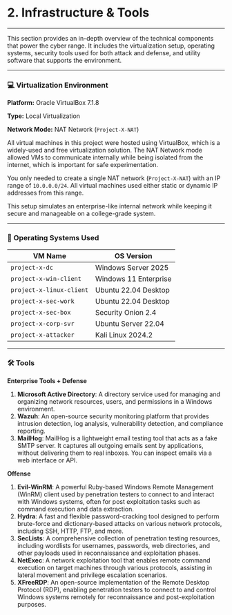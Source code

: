 # 2. Infrastructure & Tools

---

This section provides an in-depth overview of the technical components that power the cyber range. It includes the virtualization setup, operating systems, security tools used for both attack and defense, and utility software that supports the environment.

---

### 💻 Virtualization Environment

**Platform:** Oracle VirtualBox 7.1.8

**Type:** Local Virtualization

**Network Mode:** NAT Network (`Project-X-NAT`)

All virtual machines in this project were hosted using VirtualBox, which is a widely-used and free virtualization solution. The NAT Network mode allowed VMs to communicate internally while being isolated from the internet, which is important for safe experimentation.

You only needed to create a single NAT network (`Project-X-NAT`) with an IP range of `10.0.0.0/24`. All virtual machines used either static or dynamic IP addresses from this range.

This setup simulates an enterprise-like internal network while keeping it secure and manageable on a college-grade system.

---

### 💽 Operating Systems Used

| **VM Name** | **OS Version** |
| --- | --- |
| `project-x-dc` | Windows Server 2025 |
| `project-x-win-client` | Windows 11 Enterprise |
| `project-x-linux-client` | Ubuntu 22.04 Desktop |
| `project-x-sec-work` | Ubuntu 22.04 Desktop |
| `project-x-sec-box` | Security Onion 2.4 |
| `project-x-corp-svr` | Ubuntu Server 22.04 |
| `project-x-attacker` | Kali Linux 2024.2 |

---

### 🛠️ Tools

**Enterprise Tools + Defense**

1. **Microsoft Active Directory**: A directory service used for managing and organizing network resources, users, and permissions in a Windows environment.
2. **Wazuh**: An open-source security monitoring platform that provides intrusion detection, log analysis, vulnerability detection, and compliance reporting.
3. **MailHog**: MailHog is a lightweight email testing tool that acts as a fake SMTP server. It captures all outgoing emails sent by applications, without delivering them to real inboxes. You can inspect emails via a web interface or API.

**Offense**

1. **Evil-WinRM**: A powerful Ruby-based Windows Remote Management (WinRM) client used by penetration testers to connect to and interact with Windows systems, often for post exploitation tasks such as command execution and data extraction.
2. **Hydra**: A fast and flexible password-cracking tool designed to perform brute-force and dictionary-based attacks on various network protocols, including SSH, HTTP, FTP, and more.
3. **SecLists**: A comprehensive collection of penetration testing resources, including wordlists for usernames, passwords, web directories, and other payloads used in reconnaissance and exploitation phases.
4. **NetExec**: A network exploitation tool that enables remote command execution on target machines through various protocols, assisting in lateral movement and privilege escalation scenarios.
5. **XFreeRDP**: An open-source implementation of the Remote Desktop Protocol (RDP), enabling penetration testers to connect to and control Windows systems remotely for reconnaissance and post-exploitation purposes.
